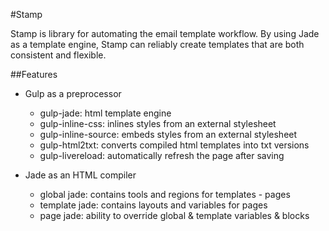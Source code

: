 #Stamp

Stamp is library for automating the email template workflow. By using Jade as a template engine, Stamp can reliably create templates that are both consistent and flexible.

##Features

* Gulp as a preprocessor
  * gulp-jade: html template engine
  * gulp-inline-css: inlines styles from an external stylesheet
  * gulp-inline-source: embeds styles from an external stylesheet
  * gulp-html2txt: converts compiled html templates into txt versions
  * gulp-livereload: automatically refresh the page after saving

* Jade as an HTML compiler
  * global jade: contains tools and regions for templates - pages
  * template jade: contains layouts and variables for pages
  * page jade: ability to override global & template variables & blocks